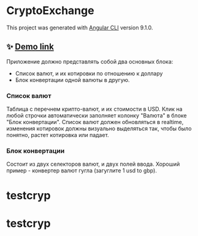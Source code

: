# CryptoExchange

This project was generated with [Angular CLI](https://github.com/angular/angular-cli) version 9.1.0.

## ✨ [Demo link](https://valburyakov.github.io/crypto-exchange-angular/)

Приложение должно представлять собой два основных блока:
- Список валют, и их котировки по отношению к доллару
- Блок конвертации одной валюты в другую.

### Список валют
Таблица с перечнем крипто-валют, и их стоимости в USD.
Клик на любой строчки автоматически заполняет колонку "Валюта" в блоке "Блок конвертации".
Список валют должен обновляться в realtime, изменения котировок должны визуально выделяться так, чтобы было понятно, растет котировка или падает.

### Блок конвертации
Состоит из двух селекторов валют, и двух полей ввода.
Хороший пример - конвертер валют гугла (загуглите 1 usd to gbp).
# testcryp
# testcryp
